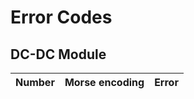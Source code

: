 # Error Codes

## DC-DC Module
| Number | Morse encoding | Error |
|--------|----------------|-------|
